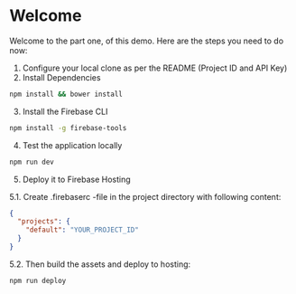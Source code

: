 # Welcome

Welcome to the part one, of this demo.
Here are the steps you need to do now:

1. Configure your local clone as per the README (Project ID and API Key)
2. Install Dependencies

```sh
npm install && bower install
```

3. Install the Firebase CLI

```sh
npm install -g firebase-tools
```

4. Test the application locally

```sh
npm run dev
```

5. Deploy it to Firebase Hosting

5.1. Create .firebaserc -file in the project directory with following content:

```json
{
  "projects": {
    "default": "YOUR_PROJECT_ID"
  }
}
```

5.2. Then build the assets and deploy to hosting:

```sh
npm run deploy
```
